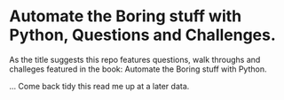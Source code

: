 # Automate the Boring stuff with Python, Questions and Challenges.

As the title suggests this repo features questions, walk throughs and challeges featured in the book: Automate the Boring stuff with Python.

... Come back tidy this read me up at a later data.
